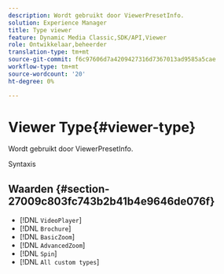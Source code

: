 ```yaml
---
description: Wordt gebruikt door ViewerPresetInfo.
solution: Experience Manager
title: Type viewer
feature: Dynamic Media Classic,SDK/API,Viewer
role: Ontwikkelaar,beheerder
translation-type: tm+mt
source-git-commit: f6c97606d7a4209427316d7367013ad9585a5cae
workflow-type: tm+mt
source-wordcount: '20'
ht-degree: 0%

---
```



# Viewer Type{#viewer-type}

Wordt gebruikt door ViewerPresetInfo.

Syntaxis

## Waarden {#section-27009c803fc743b2b41b4e9646de076f}

* [!DNL `VideoPlayer`]
* [!DNL `Brochure`]
* [!DNL `BasicZoom`]
* [!DNL `AdvancedZoom`]
* [!DNL `Spin`]
* [!DNL `All custom types`]

